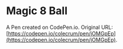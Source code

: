 # Magic 8 Ball

A Pen created on CodePen.io. Original URL: [https://codepen.io/colecrum/pen/jOMGpEp](https://codepen.io/colecrum/pen/jOMGpEp).


